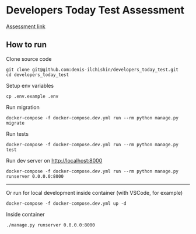 # Developers Today Test Assessment

[Assessment link](https://www.notion.so/Python-test-assessment-by-DevelopsToday-901e35b8314d4ddc962bebf5041871d6)

## How to run

Clone source code
```
git clone git@github.com:denis-ilchishin/developers_today_test.git
cd developers_today_test
```

Setup env variables
```
cp .env.example .env
```

Run migration
```
docker-compose -f docker-compose.dev.yml run --rm python manage.py migrate
```

Run tests
```
docker-compose -f docker-compose.dev.yml run --rm python manage.py test
```

Run dev server on [http://localhost:8000](http://localhost:8000)
```
docker-compose -f docker-compose.dev.yml run --rm python manage.py runserver 0.0.0.0:8000
```
---
Or run for local development inside container (with VSCode, for example)
```
docker-compose -f docker-compose.dev.yml up -d
```
Inside container
```
./manage.py runserver 0.0.0.0:8000
```
